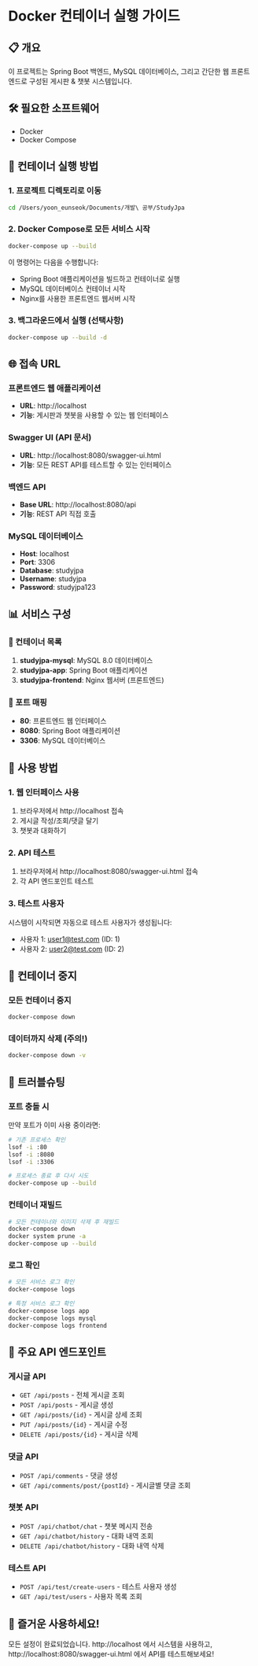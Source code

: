 # Docker 컨테이너 실행 가이드

## 📋 개요
이 프로젝트는 Spring Boot 백엔드, MySQL 데이터베이스, 그리고 간단한 웹 프론트엔드로 구성된 게시판 & 챗봇 시스템입니다.

## 🛠️ 필요한 소프트웨어
- Docker
- Docker Compose

## 🚀 컨테이너 실행 방법

### 1. 프로젝트 디렉토리로 이동
```bash
cd /Users/yoon_eunseok/Documents/개발\ 공부/StudyJpa
```

### 2. Docker Compose로 모든 서비스 시작
```bash
docker-compose up --build
```

이 명령어는 다음을 수행합니다:
- Spring Boot 애플리케이션을 빌드하고 컨테이너로 실행
- MySQL 데이터베이스 컨테이너 시작
- Nginx를 사용한 프론트엔드 웹서버 시작

### 3. 백그라운드에서 실행 (선택사항)
```bash
docker-compose up --build -d
```

## 🌐 접속 URL

### 프론트엔드 웹 애플리케이션
- **URL**: http://localhost
- **기능**: 게시판과 챗봇을 사용할 수 있는 웹 인터페이스

### Swagger UI (API 문서)
- **URL**: http://localhost:8080/swagger-ui.html
- **기능**: 모든 REST API를 테스트할 수 있는 인터페이스

### 백엔드 API
- **Base URL**: http://localhost:8080/api
- **기능**: REST API 직접 호출

### MySQL 데이터베이스
- **Host**: localhost
- **Port**: 3306
- **Database**: studyjpa
- **Username**: studyjpa
- **Password**: studyjpa123

## 📊 서비스 구성

### 🐳 컨테이너 목록
1. **studyjpa-mysql**: MySQL 8.0 데이터베이스
2. **studyjpa-app**: Spring Boot 애플리케이션
3. **studyjpa-frontend**: Nginx 웹서버 (프론트엔드)

### 🔗 포트 매핑
- **80**: 프론트엔드 웹 인터페이스
- **8080**: Spring Boot 애플리케이션
- **3306**: MySQL 데이터베이스

## 🎯 사용 방법

### 1. 웹 인터페이스 사용
1. 브라우저에서 http://localhost 접속
2. 게시글 작성/조회/댓글 달기
3. 챗봇과 대화하기

### 2. API 테스트
1. 브라우저에서 http://localhost:8080/swagger-ui.html 접속
2. 각 API 엔드포인트 테스트

### 3. 테스트 사용자
시스템이 시작되면 자동으로 테스트 사용자가 생성됩니다:
- 사용자 1: user1@test.com (ID: 1)
- 사용자 2: user2@test.com (ID: 2)

## 🛑 컨테이너 중지

### 모든 컨테이너 중지
```bash
docker-compose down
```

### 데이터까지 삭제 (주의!)
```bash
docker-compose down -v
```

## 🔧 트러블슈팅

### 포트 충돌 시
만약 포트가 이미 사용 중이라면:

```bash
# 기존 프로세스 확인
lsof -i :80
lsof -i :8080
lsof -i :3306

# 프로세스 종료 후 다시 시도
docker-compose up --build
```

### 컨테이너 재빌드
```bash
# 모든 컨테이너와 이미지 삭제 후 재빌드
docker-compose down
docker system prune -a
docker-compose up --build
```

### 로그 확인
```bash
# 모든 서비스 로그 확인
docker-compose logs

# 특정 서비스 로그 확인
docker-compose logs app
docker-compose logs mysql
docker-compose logs frontend
```

## 📝 주요 API 엔드포인트

### 게시글 API
- `GET /api/posts` - 전체 게시글 조회
- `POST /api/posts` - 게시글 생성
- `GET /api/posts/{id}` - 게시글 상세 조회
- `PUT /api/posts/{id}` - 게시글 수정
- `DELETE /api/posts/{id}` - 게시글 삭제

### 댓글 API
- `POST /api/comments` - 댓글 생성
- `GET /api/comments/post/{postId}` - 게시글별 댓글 조회

### 챗봇 API
- `POST /api/chatbot/chat` - 챗봇 메시지 전송
- `GET /api/chatbot/history` - 대화 내역 조회
- `DELETE /api/chatbot/history` - 대화 내역 삭제

### 테스트 API
- `POST /api/test/create-users` - 테스트 사용자 생성
- `GET /api/test/users` - 사용자 목록 조회

## 🎉 즐거운 사용하세요!
모든 설정이 완료되었습니다. http://localhost 에서 시스템을 사용하고, http://localhost:8080/swagger-ui.html 에서 API를 테스트해보세요!
